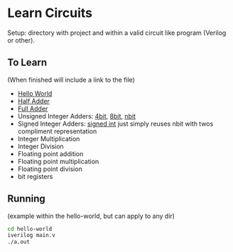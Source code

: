 # Learn Circuits

Setup: directory with project and within a valid circuit like program (Verilog or other).

## To Learn

(When finished will include a link to the file)

- [Hello World](./hello-world/main.v)
- [Half Adder](./half-adder/main.v)
- [Full Adder](./full-adder/main.v)
- Unsigned Integer Adders: [4bit](./4bit-adder/main.v), [8bit](./8bit-adder/main.v), [nbit](./nbit-adder/main.v)
- Signed Integer Adders: [signed int](./signed-int/main.v) just simply reuses nbit with twos compliment representation
- Integer Multiplication
- Integer Division
- Floating point addition
- Floating point multiplication
- Floating point division
- bit registers

## Running

(example within the hello-world, but can apply to any dir)

```bash
cd hello-world
iverilog main.v
./a.out
```
